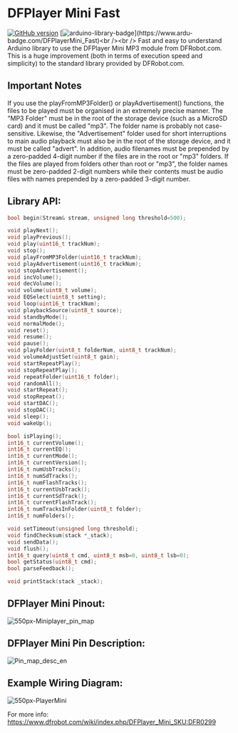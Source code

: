# DFPlayer Mini Fast
[![GitHub version](https://badge.fury.io/gh/PowerBroker2%2FDFPlayerMini_Fast.svg)](https://badge.fury.io/gh/PowerBroker2%2FDFPlayerMini_Fast) [![arduino-library-badge](https://www.ardu-badge.com/badge/DFPlayerMini_Fast.svg?)](https://www.ardu-badge.com/DFPlayerMini_Fast)<br /><br />
Fast and easy to understand Arduino library to use the DFPlayer Mini MP3 module from DFRobot.com. This is a huge improvement (both in terms of execution speed and simplicity) to the standard library provided by DFRobot.com. 


## Important Notes
If you use the playFromMP3Folder() or playAdvertisement() functions, the files to be played must be organised in an extremely precise manner. The "MP3 Folder" must be in the root of the storage device (such as a MicroSD card) and it must be called "mp3". The folder name is probably not case-sensitive. Likewise, the "Advertisement" folder used for short interruptions to main audio playback must also be in the root of the storage device, and it must be called "advert". In addition, audio filenames must be prepended by a zero-padded 4-digit number if the files are in the root or "mp3" folders. If the files are played from folders other than root or "mp3", the folder names must be zero-padded 2-digit numbers while their contents must be audio files with names prepended by a zero-padded 3-digit number.

## Library API:
```c++
bool begin(Stream& stream, unsigned long threshold=500);

void playNext();
void playPrevious();
void play(uint16_t trackNum);
void stop();
void playFromMP3Folder(uint16_t trackNum);
void playAdvertisement(uint16_t trackNum);
void stopAdvertisement();
void incVolume();
void decVolume();
void volume(uint8_t volume);
void EQSelect(uint8_t setting);
void loop(uint16_t trackNum);
void playbackSource(uint8_t source);
void standbyMode();
void normalMode();
void reset();
void resume();
void pause();
void playFolder(uint8_t folderNum, uint8_t trackNum);
void volumeAdjustSet(uint8_t gain);
void startRepeatPlay();
void stopRepeatPlay();
void repeatFolder(uint16_t folder);
void randomAll();
void startRepeat();
void stopRepeat();
void startDAC();
void stopDAC();
void sleep();
void wakeUp();

bool isPlaying();
int16_t currentVolume();
int16_t currentEQ();
int16_t currentMode();
int16_t currentVersion();
int16_t numUsbTracks();
int16_t numSdTracks();
int16_t numFlashTracks();
int16_t currentUsbTrack();
int16_t currentSdTrack();
int16_t currentFlashTrack();
int16_t numTracksInFolder(uint8_t folder);
int16_t numFolders();

void setTimeout(unsigned long threshold);
void findChecksum(stack *_stack);
void sendData();
void flush();
int16_t query(uint8_t cmd, uint8_t msb=0, uint8_t lsb=0);
bool getStatus(uint8_t cmd);
bool parseFeedback();

void printStack(stack _stack);
```

## DFPlayer Mini Pinout:
![550px-Miniplayer_pin_map](https://user-images.githubusercontent.com/20977405/54732437-2623ae80-4b6a-11e9-9005-768ae5a92281.png)

## DFPlayer Mini Pin Description:
![Pin_map_desc_en](https://user-images.githubusercontent.com/20977405/54732438-26bc4500-4b6a-11e9-8969-3d2927a5d513.png)

## Example Wiring Diagram:
![550px-PlayerMini](https://user-images.githubusercontent.com/20977405/54732436-2623ae80-4b6a-11e9-91a7-fe4cce416eaa.png)

For more info: https://www.dfrobot.com/wiki/index.php/DFPlayer_Mini_SKU:DFR0299
